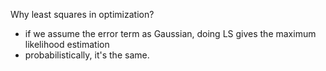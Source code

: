 Why least squares in optimization?
*  if we assume the error term as Gaussian, doing LS gives the maximum likelihood estimation
*  probabilistically, it's the same.
